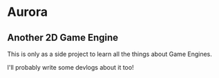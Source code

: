 # Aurora 
## Another 2D Game Engine

This is only as a side project to learn all the things about Game Engines. 

I'll probably write some devlogs about it too!
